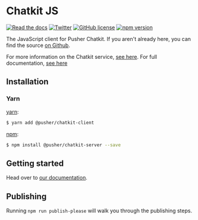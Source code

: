 # Chatkit JS

[![Read the docs](https://img.shields.io/badge/read_the-docs-92A8D1.svg)](https://docs.pusher.com/chatkit/reference/javascript)
[![Twitter](https://img.shields.io/badge/twitter-@Pusher-blue.svg?style=flat)](http://twitter.com/Pusher)
[![GitHub license](https://img.shields.io/badge/license-MIT-lightgrey.svg)](https://github.com/pusher/chatkit-client-js/blob/master/LICENSE.md)
[![npm version](https://badge.fury.io/js/%40pusher%2Fchatkit-client.svg)](https://badge.fury.io/js/%40pusher%2Fchatkit-client)

The JavaScript client for Pusher Chatkit. If you aren't already here, you can find the source [on Github](https://github.com/pusher/chatkit-client-js).

For more information on the Chatkit service, [see here](https://pusher.com/chatkit). For full documentation, [see here](https://docs.pusher.com/chatkit)

## Installation

### Yarn

[yarn](https://yarnpkg.com/):

```sh
$ yarn add @pusher/chatkit-client
```

[npm](https://www.npmjs.com/):

```sh
$ npm install @pusher/chatkit-server --save
```

## Getting started

Head over to [our documentation](https://docs.pusher.com/chatkit/reference/javascript).

## Publishing

Running `npm run publish-please` will walk you through the publishing steps.
